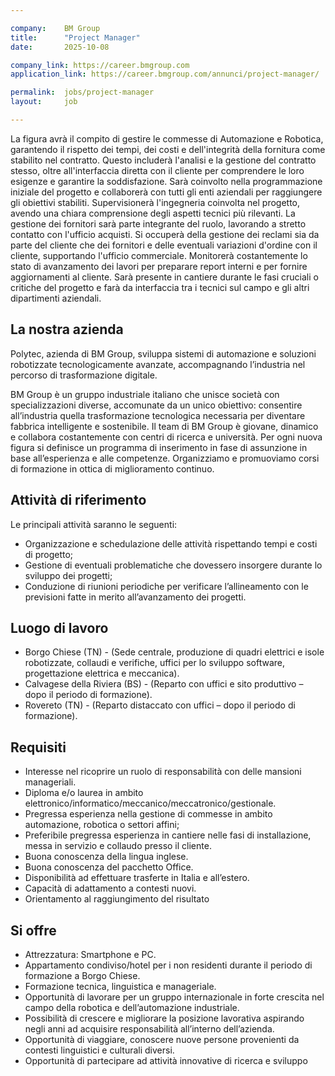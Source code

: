 ```yaml
---

company:    BM Group
title:      "Project Manager"
date:       2025-10-08

company_link: https://career.bmgroup.com
application_link: https://career.bmgroup.com/annunci/project-manager/

permalink:  jobs/project-manager
layout:     job

---
```


La figura avrà il compito di gestire le commesse di Automazione e Robotica, garantendo il rispetto dei tempi, dei costi e dell'integrità della fornitura come stabilito nel contratto. Questo includerà l'analisi e la gestione del contratto stesso, oltre all'interfaccia diretta con il cliente per comprendere le loro esigenze e garantire la soddisfazione. Sarà coinvolto nella programmazione iniziale del progetto e collaborerà con tutti gli enti aziendali per raggiungere gli obiettivi stabiliti. Supervisionerà l'ingegneria coinvolta nel progetto, avendo una chiara comprensione degli aspetti tecnici più rilevanti. La gestione dei fornitori sarà parte integrante del ruolo, lavorando a stretto contatto con l'ufficio acquisti. Si occuperà della gestione dei reclami sia da parte del cliente che dei fornitori e delle eventuali variazioni d'ordine con il cliente, supportando l'ufficio commerciale. Monitorerà costantemente lo stato di avanzamento dei lavori per preparare report interni e per fornire aggiornamenti al cliente. Sarà presente in cantiere durante le fasi cruciali o critiche del progetto e farà da interfaccia tra i tecnici sul campo e gli altri dipartimenti aziendali.


## La nostra azienda

Polytec, azienda di BM Group, sviluppa sistemi di automazione e soluzioni robotizzate tecnologicamente avanzate, accompagnando l’industria nel percorso di trasformazione digitale.

BM Group è un gruppo industriale italiano che unisce società con specializzazioni diverse, accomunate da un unico obiettivo: consentire all’industria quella trasformazione tecnologica necessaria per diventare fabbrica intelligente e sostenibile. Il team di BM Group è giovane, dinamico e collabora costantemente con centri di ricerca e università. Per ogni nuova figura si definisce un programma di inserimento in fase di assunzione in base all’esperienza e alle competenze. Organizziamo e promuoviamo corsi di formazione in ottica di miglioramento continuo.

## Attività di riferimento

Le principali attività saranno le seguenti:
* Organizzazione e schedulazione delle attività rispettando tempi e costi di progetto;
* Gestione di eventuali problematiche che dovessero insorgere durante lo sviluppo dei progetti;
* Conduzione di riunioni periodiche per verificare l’allineamento con le previsioni fatte in merito all’avanzamento dei progetti.

## Luogo di lavoro

* Borgo Chiese (TN) - (Sede centrale, produzione di quadri elettrici e isole robotizzate, collaudi e verifiche, uffici per lo sviluppo software, progettazione elettrica e meccanica).
* Calvagese della Riviera (BS) - (Reparto con uffici e sito produttivo – dopo il periodo di formazione).
* Rovereto (TN) - (Reparto distaccato con uffici – dopo il periodo di formazione).

## Requisiti

* Interesse nel ricoprire un ruolo di responsabilità con delle mansioni manageriali.
* Diploma e/o laurea in ambito elettronico/informatico/meccanico/meccatronico/gestionale.
* Pregressa esperienza nella gestione di commesse in ambito automazione, robotica o settori affini;
* Preferibile pregressa esperienza in cantiere nelle fasi di installazione, messa in servizio e collaudo presso il cliente.
* Buona conoscenza della lingua inglese.
* Buona conoscenza del pacchetto Office.
* Disponibilità ad effettuare trasferte in Italia e all’estero.
* Capacità di adattamento a contesti nuovi.
* Orientamento al raggiungimento del risultato

## Si offre

* Attrezzatura: Smartphone e PC.
* Appartamento condiviso/hotel per i non residenti durante il periodo di formazione a Borgo Chiese.
* Formazione tecnica, linguistica e manageriale.
* Opportunità di lavorare per un gruppo internazionale in forte crescita nel campo della robotica e dell’automazione industriale.
* Possibilità di crescere e migliorare la posizione lavorativa aspirando negli anni ad acquisire responsabilità all’interno dell’azienda.
* Opportunità di viaggiare, conoscere nuove persone provenienti da contesti linguistici e culturali diversi.
* Opportunità di partecipare ad attività innovative di ricerca e sviluppo